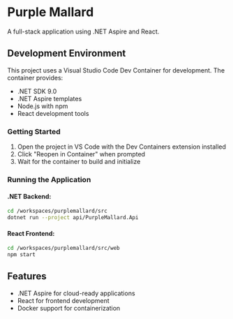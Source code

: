 # Purple Mallard

A full-stack application using .NET Aspire and React.

## Development Environment

This project uses a Visual Studio Code Dev Container for development. The container provides:

- .NET SDK 9.0
- .NET Aspire templates
- Node.js with npm
- React development tools

### Getting Started

1. Open the project in VS Code with the Dev Containers extension installed
2. Click "Reopen in Container" when prompted
3. Wait for the container to build and initialize

### Running the Application

#### .NET Backend:

```bash
cd /workspaces/purplemallard/src
dotnet run --project api/PurpleMallard.Api
```

#### React Frontend:

```bash
cd /workspaces/purplemallard/src/web
npm start
```

## Features

- .NET Aspire for cloud-ready applications
- React for frontend development
- Docker support for containerization
